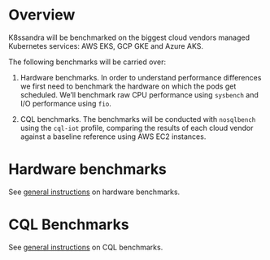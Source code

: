 # Overview

K8ssandra will be benchmarked on the biggest cloud vendors managed Kubernetes services: AWS EKS, GCP
GKE and Azure AKS.

The following benchmarks will be carried over:

1. Hardware benchmarks. In order to understand performance differences we first need to benchmark
the hardware on which the pods get scheduled. We’ll benchmark raw CPU performance using `sysbench`
and I/O performance using `fio`.
   
2. CQL benchmarks. The benchmarks will be conducted with `nosqlbench` using the `cql-iot` profile,
comparing the results of each cloud vendor against a baseline reference using AWS EC2 instances.

# Hardware benchmarks

See [general instructions](./hardware) on hardware benchmarks.

# CQL Benchmarks

See [general instructions](./cql) on CQL benchmarks.
